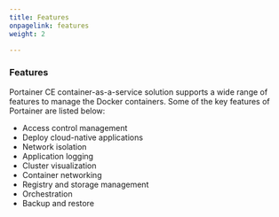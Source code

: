 ```yaml
---
title: Features
onpagelink: features
weight: 2

---
```


### **Features**

Portainer CE container-as-a-service solution supports a wide range of features to manage the Docker containers. Some of the key features of Portainer are listed below:


*   Access control management
*   Deploy cloud-native applications
*   Network isolation
*   Application logging
*   Cluster visualization
*   Container networking
*   Registry and storage management
*   Orchestration
*   Backup and restore
